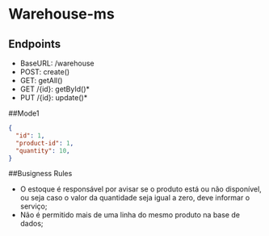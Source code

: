 # Warehouse-ms

## Endpoints
- BaseURL: /warehouse
- POST: create()
- GET: getAll()
- GET /{id}: getById()*
- PUT /{id}: update()*

##Mode1
```json
{
  "id": 1,
  "product-id": 1,
  "quantity": 10,
}
```

##Busigness Rules
- O estoque é responsável por avisar se o produto está ou não disponível, ou seja caso o valor da quantidade
  seja igual a zero, deve informar o serviço;
- Não é permitido mais de uma linha do mesmo produto na base de dados;